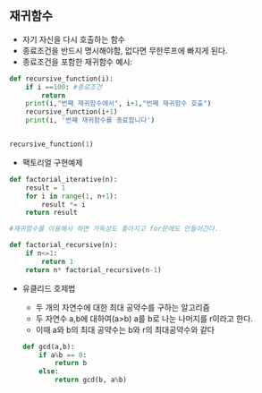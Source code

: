 ## 재귀함수

- 자기 자신을 다시 호출하는 함수
- 종료조건을 반드시 명시해야함, 없다면 무한루프에 빠지게 된다.
- 종료조건을 포함한 재귀함수 예시:

```python
def recursive_function(i):
    if i ==100: #종료조건
        return
    print(i,"번째 재귀함수에서", i+1,"번째 재귀함수 호출")
    recursive_function(i+1)
    print(i, '번쨰 재귀함수를 종료합니다')


recursive_function(1)
```

- 팩토리얼 구현예제

```python
def factorial_iterative(n):
    result = 1
    for i in range(1, n+1):
        result *= i
    return result

#재귀함수를 이용해서 하면 가독성도 좋아지고 for문에도 안들어간다.

def factorial_recursive(n):
    if n<=1:
        return 1
    return n* factorial_recursive(n-1)
```

- 유클리드 호제법

  - 두 개의 자연수에 대한 최대 공약수를 구하는 알고리즘
  - 두 자연수 a,b에 대하여(a>b)  a를 b로 나눈 나머지를 r이라고 한다.
  - 이때 a와 b의 최대 공약수는 b와 r의 최대공약수와 같다

  ```python
  def gcd(a,b):
      if a%b == 0:
          return b
      else:
          return gcd(b, a%b)
  ```

  

